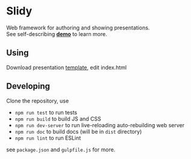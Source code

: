 # Slidy
Web framework for authoring and showing presentations.  
See self-describing **[demo](https://valentin-nemcev.github.io/slidy/)** to learn more.

## Using
Download presentation [template](https://valentin-nemcev.github.io/slidy/slidy.zip),
edit index.html 

## Developing
Clone the repository, use

* `npm run test` to run tests
* `npm run build` to build JS and CSS
* `npm run dev-server` to run live-reloading auto-rebuilding web server
* `npm run doc` to build docs (will be in `dist` directory)
* `npm run lint` to run ESLint
  
see `package.json` and `gulpfile.js` for more.
